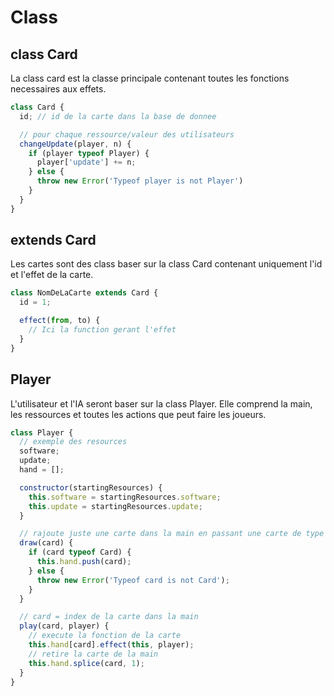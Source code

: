 # Class

## class Card

La class card est la classe principale contenant toutes les fonctions necessaires aux effets.

```js
class Card {
  id; // id de la carte dans la base de donnee

  // pour chaque ressource/valeur des utilisateurs
  changeUpdate(player, n) {
    if (player typeof Player) {
      player['update'] += n;
    } else {
      throw new Error('Typeof player is not Player')
    }
  }
}
```

## extends Card

Les cartes sont des class baser sur la class Card contenant uniquement l'id et l'effet de la carte.

```js
class NomDeLaCarte extends Card {
  id = 1;

  effect(from, to) {
    // Ici la function gerant l'effet
  }
}
```

## Player

L'utilisateur et l'IA seront baser sur la class Player. Elle comprend la main, les ressources et toutes les actions que peut faire les joueurs.

```js
class Player {
  // exemple des resources
  software;
  update;
  hand = [];

  constructor(startingResources) {
    this.software = startingResources.software;
    this.update = startingResources.update;
  }

  // rajoute juste une carte dans la main en passant une carte de type Card
  draw(card) {
    if (card typeof Card) {
      this.hand.push(card);
    } else {
      throw new Error('Typeof card is not Card');
    }
  }

  // card = index de la carte dans la main
  play(card, player) {
    // execute la fonction de la carte
    this.hand[card].effect(this, player);
    // retire la carte de la main
    this.hand.splice(card, 1);
  }
}
```
